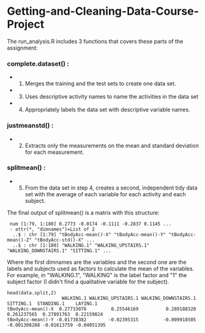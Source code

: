 # Getting-and-Cleaning-Data-Course-Project

The run_analysis.R includes 3 functions that covers these parts of the assignment:

### complete.dataset() :
* 1) Merges the training and the test sets to create one data set.
* 3) Uses descriptive activity names to name the activities in the data set
* 4) Appropriately labels the data set with descriptive variable names.

### justmeanstd() :
* 2) Extracts only the measurements on the mean and standard deviation for each measurement.

### splitmean() :
* 5) From the data set in step 4, creates a second, independent tidy data set with the average of each variable for each activity and each subject.

The final output of splitmean() is a matrix with this structure:

``` str(data.split)
 num [1:79, 1:180] 0.2773 -0.0174 -0.1111 -0.2837 0.1145 ...
 - attr(*, "dimnames")=List of 2
  ..$ : chr [1:79] "tBodyAcc-mean()-X" "tBodyAcc-mean()-Y" "tBodyAcc-mean()-Z" "tBodyAcc-std()-X" ...
  ..$ : chr [1:180] "WALKING.1" "WALKING_UPSTAIRS.1" "WALKING_DOWNSTAIRS.1" "SITTING.1" ...
```
Where the first dimnames are the variables and the second one are the labels and subjects used as factors to calculate the mean of the variables. For example, in "WALKING.1", "WALKING" is the label factor and "1" the subject factor (I didn't find a qualitative variable for the subject).

```
head(data.split,2)
                    WALKING.1 WALKING_UPSTAIRS.1 WALKING_DOWNSTAIRS.1    SITTING.1  STANDING.1    LAYING.1
tBodyAcc-mean()-X  0.27733076         0.25546169          0.289188320  0.261237565  0.27891763  0.22159824
tBodyAcc-mean()-Y -0.01738382        -0.02395315         -0.009918505 -0.001308288 -0.01613759 -0.04051395
```
